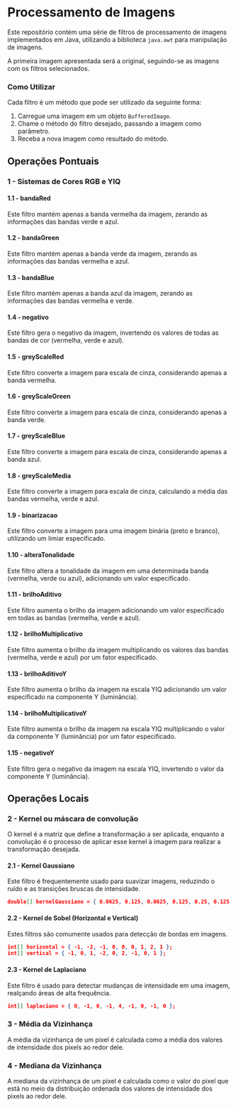 # Processamento de Imagens
Este repositório contém uma série de filtros de processamento de imagens implementados em Java, utilizando a biblioteca `java.awt` para manipulação de imagens.

A primeira imagem apresentada será a original, seguindo-se as imagens com os filtros selecionados.

### Como Utilizar
Cada filtro é um método que pode ser utilizado da seguinte forma:

1. Carregue uma imagem em um objeto `BufferedImage`.
2. Chame o método do filtro desejado, passando a imagem como parâmetro.
3. Receba a nova imagem como resultado do método.

## Operações Pontuais

### 1 - Sistemas de Cores RGB e YIQ

#### 1.1 - bandaRed
Este filtro mantém apenas a banda vermelha da imagem, zerando as informações das bandas verde e azul.

#### 1.2 - bandaGreen
Este filtro mantém apenas a banda verde da imagem, zerando as informações das bandas vermelha e azul.

#### 1.3 - bandaBlue
Este filtro mantém apenas a banda azul da imagem, zerando as informações das bandas vermelha e verde.

#### 1.4 - negativo
Este filtro gera o negativo da imagem, invertendo os valores de todas as bandas de cor (vermelha, verde e azul).

#### 1.5 - greyScaleRed
Este filtro converte a imagem para escala de cinza, considerando apenas a banda vermelha.

#### 1.6 - greyScaleGreen
Este filtro converte a imagem para escala de cinza, considerando apenas a banda verde.

#### 1.7 - greyScaleBlue
Este filtro converte a imagem para escala de cinza, considerando apenas a banda azul.

#### 1.8 - greyScaleMedia
Este filtro converte a imagem para escala de cinza, calculando a média das bandas vermelha, verde e azul.

#### 1.9 - binarizacao
Este filtro converte a imagem para uma imagem binária (preto e branco), utilizando um limiar especificado.

#### 1.10 - alteraTonalidade
Este filtro altera a tonalidade da imagem em uma determinada banda (vermelha, verde ou azul), adicionando um valor especificado.

#### 1.11 - brilhoAditivo
Este filtro aumenta o brilho da imagem adicionando um valor especificado em todas as bandas (vermelha, verde e azul).

#### 1.12 - brilhoMultiplicativo
Este filtro aumenta o brilho da imagem multiplicando os valores das bandas (vermelha, verde e azul) por um fator especificado.

#### 1.13 - brilhoAditivoY
Este filtro aumenta o brilho da imagem na escala YIQ adicionando um valor especificado na componente Y (luminância).

#### 1.14 - brilhoMultiplicativoY
Este filtro aumenta o brilho da imagem na escala YIQ multiplicando o valor da componente Y (luminância) por um fator especificado.

#### 1.15 - negativoY
Este filtro gera o negativo da imagem na escala YIQ, invertendo o valor da componente Y (luminância).

## Operações Locais

### 2 - Kernel ou máscara de convolução
O kernel é a matriz que define a transformação a ser aplicada, enquanto a convolução é o processo de aplicar esse kernel à imagem para realizar a transformação desejada.

#### 2.1 - Kernel Gaussiano
Este filtro é frequentemente usado para suavizar imagens, reduzindo o ruído e as transições bruscas de intensidade.

```json
double[] kernelGaussiano = { 0.0625, 0.125, 0.0625, 0.125, 0.25, 0.125, 0.0625, 0.125, 0.0625 };
```

#### 2.2 - Kernel de Sobel (Horizontal e Vertical)
Estes filtros são comumente usados para detecção de bordas em imagens.

```json
int[] horizontal = { -1, -2, -1, 0, 0, 0, 1, 2, 1 };
int[] vertical = { -1, 0, 1, -2, 0, 2, -1, 0, 1 };
```

#### 2.3 - Kernel de Laplaciano
Este filtro é usado para detectar mudanças de intensidade em uma imagem, realçando áreas de alta frequência.

```json
int[] laplaciano = { 0, -1, 0, -1, 4, -1, 0, -1, 0 };
```

### 3 - Média da Vizinhança
A média da vizinhança de um pixel é calculada como a média dos valores de intensidade dos pixels ao redor dele.

### 4 - Mediana da Vizinhança
A mediana da vizinhança de um pixel é calculada como o valor do pixel que está no meio da distribuição ordenada dos valores de intensidade dos pixels ao redor dele.